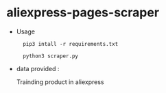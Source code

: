 # aliexpress-pages-scraper

* Usage

        pip3 intall -r requirements.txt

        python3 scraper.py

* data provided : 

    Trainding product in aliexpress

 